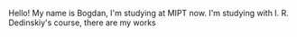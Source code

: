 Hello! My name is Bogdan, I'm studying at MIPT now. I'm studying with I. R. Dedinskiy's course, there are my works
